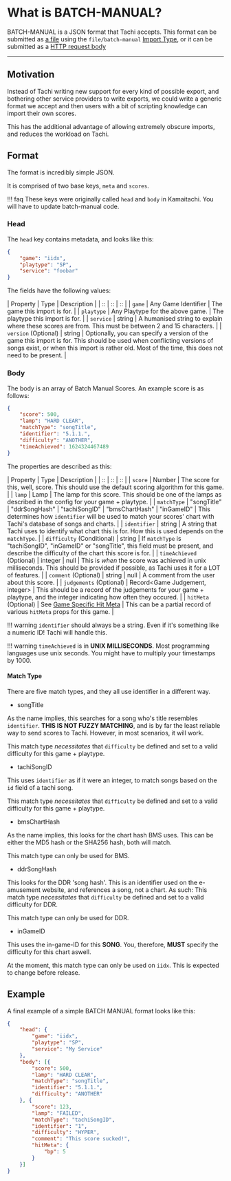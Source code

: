 # What is BATCH-MANUAL?

BATCH-MANUAL is a JSON format that Tachi accepts.
This format can be submitted as [a file](../../api/routes/import.md#import-scores-from-a-file)
using the `file/batch-manual` [Import Type](../import/import-types.md), or it can be submitted as a
[HTTP request body](todo)

*****

## Motivation

Instead of Tachi writing new support for every kind of
possible export, and bothering other service providers
to write exports, we could write a generic format we accept
and then users with a bit of scripting knowledge can import
their own scores.

This has the additional advantage of allowing extremely
obscure imports, and reduces the workload on Tachi.

## Format

The format is incredibly simple JSON.

It is comprised of two base keys, `meta` and `scores`.

!!! faq
	These keys were originally called `head` and `body` in Kamaitachi. You will have to update
	batch-manual code.

### Head

The `head` key contains metadata, and looks like this:

```json
{
	"game": "iidx",
	"playtype": "SP",
	"service": "foobar"
}
```

The fields have the following values:

| Property | Type | Description |
| :: | :: | :: |
| `game` | Any Game Identifier | The game this import is for. |
| `playtype` | Any Playtype for the above game. | The playtype this import is for. |
| `service` | string | A humanised string to explain where these scores are from. This must be between 2 and 15 characters. |
| `version` (Optional) | string | Optionally, you can specify a version of the game this import is for. This should be used when conflicting versions of songs exist, or when this import is rather old. Most of the time, this does not need to be present. |

### Body

The body is an array of Batch Manual Scores. An example
score is as follows:

```json
{
	"score": 500,
	"lamp": "HARD CLEAR",
	"matchType": "songTitle",
	"identifier": "5.1.1.",
	"difficulty": "ANOTHER",
	"timeAchieved": 1624324467489
}
```

The properties are described as this:

| Property | Type | Description |
| :: | :: | :: |
| `score` | Number | The score for this, well, score. This should use the default scoring algorithm for this game. |
| `lamp` | Lamp | The lamp for this score. This should be one of the lamps as described in the config for your game + playtype. |
| `matchType` | "songTitle" \| "ddrSongHash" \| "tachiSongID" \| "bmsChartHash" \| "inGameID" | This determines how `identifier` will be used to match your scores' chart with Tachi's database of songs and charts. |
| `identifier` | string | A string that Tachi uses to identify what chart this is for. How this is used depends on the `matchType`. |
| `difficulty` (Conditional) | string | If `matchType` is "tachiSongID", "inGameID" or "songTitle", this field must be present, and describe the difficulty of the chart this score is for. |
| `timeAchieved` (Optional) | integer \| null | This is *when* the score was achieved in unix milliseconds. This should be provided if possible, as Tachi uses it for a LOT of features. |
| `comment` (Optional) | string \| null | A comment from the user about this score. |
| `judgements` (Optional) | Record&lt;Game Judgement, integer&gt; | This should be a record of the judgements for your game + playtype, and the integer indicating how often they occured. |
| `hitMeta` (Optional) | See [Game Specific Hit Meta](../documents/score.md#game-specific) | This can be a partial record of various `hitMeta` props for this game. |

!!! warning
	`identifier` should always be a string. Even if it's something like a numeric ID! Tachi will handle this.

!!! warning
	`timeAchieved` is in **UNIX MILLISECONDS**. Most programming languages use unix seconds. You might have to
	multiply your timestamps by 1000.

#### Match Type

There are five match types, and they all use identifier
in a different way.

- songTitle

As the name implies, this searches for a song who's title
resembles `identifier`. **THIS IS NOT FUZZY MATCHING**,
and is by far the least reliable way to send scores to
Tachi. However, in most scenarios, it will work.

This match type *necessitates* that `difficulty` be defined
and set to a valid difficulty for this game + playtype.

- tachiSongID

This uses `identifier` as if it were an integer, to match
songs based on the `id` field of a tachi song.

This match type *necessitates* that `difficulty` be defined
and set to a valid difficulty for this game + playtype.

- bmsChartHash

As the name implies, this looks for the chart hash BMS
uses. This can be either the MD5 hash or the SHA256 hash,
both will match.

This match type can only be used for BMS.

- ddrSongHash

This looks for the DDR 'song hash'. This is an identifier
used on the e-amusement website, and references a song,
not a chart. As such:
This match type *necessitates* that `difficulty` be defined
and set to a valid difficulty for DDR.

This match type can only be used for DDR.

- inGameID

This uses the in-game-ID for this **SONG**. You, therefore,
**MUST** specify the difficulty for this chart aswell.

At the moment, this match type can only be used on `iidx`.
This is expected to change before release.

## Example

A final example of a simple BATCH MANUAL format
looks like this:

```json
{
	"head": {
		"game": "iidx",
		"playtype": "SP",
		"service": "My Service"
	},
	"body": [{
		"score": 500,
		"lamp": "HARD CLEAR",
		"matchType": "songTitle",
		"identifier": "5.1.1.",
		"difficulty": "ANOTHER"
	}, {
		"score": 123,
		"lamp": "FAILED",
		"matchType": "tachiSongID",
		"identifier": "1",
		"difficulty": "HYPER",
		"comment": "This score sucked!",
		"hitMeta": {
			"bp": 5
		}
	}]
}
```